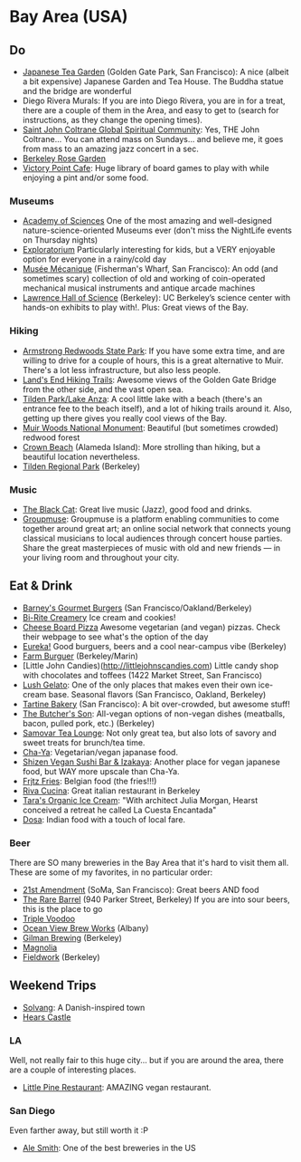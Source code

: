 # Bay Area (USA)

## Do

- [Japanese Tea Garden](http://www.japaneseteagardensf.com) (Golden Gate Park, San Francisco): A nice (albeit a bit expensive) Japanese Garden and Tea House. The Buddha statue and the bridge are wonderful
- Diego Rivera Murals: If you are into Diego Rivera, you are in for a treat, there are a couple of them in the Area, and easy to get to (search for instructions, as they change the opening times).
- [Saint John Coltrane Global Spiritual Community](http://www.coltranechurch.org): Yes, THE John Coltrane... You can attend mass on Sundays... and believe me, it goes from mass to an amazing jazz concert in a sec.
- [Berkeley Rose Garden](http://www.ci.berkeley.ca.us/contentdisplay.aspx?id=12048)
- [Victory Point Cafe](https://www.victorypointcafe.com): Huge library of board games to play with while enjoying a pint and/or some food.

### Museums

- [Academy of Sciences](http://www.calacademy.org/) One of the most amazing and well-designed nature-science-oriented Museums ever (don't miss the NightLife events on Thursday nights)
- [Exploratorium](http://www.exploratorium.edu/) Particularly interesting for kids, but a VERY enjoyable option for everyone in a rainy/cold day
- [Musée Mécanique](http://www.museemecaniquesf.com) (Fisherman's Wharf, San Francisco): An odd (and sometimes scary) collection of old and working of coin-operated mechanical musical instruments and antique arcade machines
- [Lawrence Hall of Science](http://www.lawrencehallofscience.org/) (Berkeley): UC Berkeley’s science center with hands-on exhibits to play with!. Plus: Great views of the Bay.

### Hiking

- [
Armstrong Redwoods State Park](http://www.russianrivertravel.com/parks-armstrong.htm): If you have some extra time, and are willing to drive for a couple of hours, this is a great alternative to Muir. There's a lot less infrastructure, but also less people.
- [Land's End Hiking Trails](https://www.nps.gov/goga/planyourvisit/landsend.htm): Awesome views of the Golden Gate Bridge from the other side, and the vast open sea.
- [Tilden Park/Lake Anza](http://www.ebparks.org/parks/tilden): A cool little lake with a beach (there's an entrance fee to the beach itself), and a lot of hiking trails around it. Also, getting up there gives you really cool views of the Bay.
- [Muir Woods National Monument](http://www.nps.gov/muwo/index.htm): Beautiful (but sometimes crowded) redwood forest
- [Crown Beach](https://www.ebparks.org/parks/crown_beach) (Alameda Island): More strolling than hiking, but a beautiful location nevertheless.
- [Tilden Regional Park](http://www.ebparks.org/parks/tilden.htm) (Berkeley)

### Music

- [The Black Cat](http://www.blackcatsf.com/): Great live music (Jazz), good food and drinks.
- [Groupmuse](https://www.groupmuse.com): Groupmuse is a platform enabling communities to come together around great art; an online social network that connects young classical musicians to local audiences through concert house parties. Share the great masterpieces of music with old and new friends — in your living room and throughout your city.

## Eat & Drink
- [Barney's Gourmet Burgers](http://www.barneyshamburgers.com/) (San Francisco/Oakland/Berkeley)
- [Bi-Rite Creamery](http://biritecreamery.com/) Ice cream and cookies!
- [Cheese Board Pizza](http://cheeseboardcollective.coop/pizza) Awesome vegetarian (and vegan) pizzas. Check their webpage to see what's the option of the day
- [Eureka!](http://eurekarestaurantgroup.com/) Good burguers, beers and a cool near-campus vibe (Berkeley)
- [Farm Burguer](http://www.farmburger.com/) (Berkeley/Marin)
- [Little John Candies)(http://littlejohnscandies.com) Little candy shop with chocolates and toffees (1422 Market Street, San Francisco)
- [Lush Gelato](http://www.lushgelato.com/): One of the only places that makes even their own ice-cream base. Seasonal flavors (San Francisco, Oakland, Berkeley)
- [Tartine Bakery](http://www.tartinebakery.com/) (San Francisco): A bit over-crowded, but awesome stuff!
- [The Butcher's Son](http://www.thebutchersveganson.com): All-vegan options of non-vegan dishes (meatballs, bacon, pulled pork, etc.) (Berkeley)
- [Samovar Tea Lounge](http://www.samovartea.com): Not only great tea, but also lots of savory and sweet treats for brunch/tea time.
- [Cha-Ya](http://www.yelp.com/biz/cha-ya-san-francisco-4): Vegetarian/vegan japanase food.
- [Shizen Vegan Sushi Bar & Izakaya](https://www.yelp.com/biz/shizen-vegan-sushi-bar-and-izakaya-san-francisco): Another place for vegan japanese food, but WAY more upscale than Cha-Ya.
- [Frjtz Fries](http://www.frjtzfries.com): Belgian food (the fries!!!)
- [Riva Cucina](http://www.rivacucina.com): Great italian restaurant in Berkeley
- [Tara's Organic Ice Cream](http://www.tarasorganic.com/): "With architect Julia Morgan, Hearst conceived a retreat he called La Cuesta Encantada"
- [Dosa](https://www.dosasf.com/): Indian food with a touch of local fare.

### Beer

There are SO many breweries in the Bay Area that it's hard to visit them all. These are some of my favorites, in no particular order:

- [21st Amendment](http://21st-amendment.com/) (SoMa, San Francisco): Great beers AND food
- [The Rare Barrel](https://www.therarebarrel.com) (940 Parker Street, Berkeley) If you are into sour beers, this is the place to go
- [Triple Voodoo](https://www.triplevoodoo.com)
- [Ocean View Brew Works](https://www.oceanviewbrews.com) (Albany)
- [Gilman Brewing](http://gilmanbrew.com/) (Berkeley)
- [Magnolia](http://magnoliabrewing.com/)
- [Fieldwork](https://fieldworkbrewing.com/) (Berkeley)

## Weekend Trips

- [Solvang](http://www.cityofsolvang.com/): A Danish-inspired town
- [Hears Castle](http://hearstcastle.org/)

### LA

Well, not really fair to this huge city... but if you are around the area, there are a couple of interesting places.

- [Little Pine Restaurant](http://www.littlepinerestaurant.com): AMAZING vegan restaurant.

### San Diego

Even farther away, but still worth it :P

- [Ale Smith](http://alesmith.com/): One of the best breweries in the US
